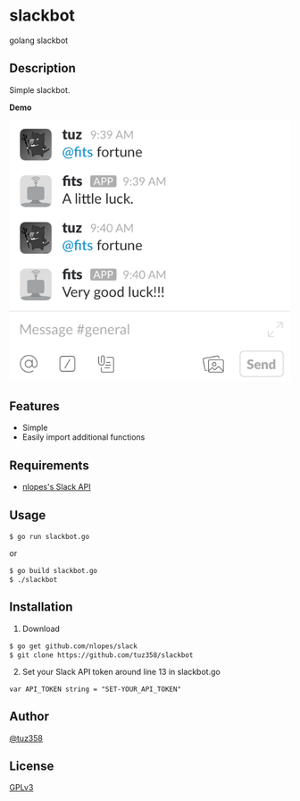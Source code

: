 # slackbot
golang slackbot


## Description
Simple slackbot.

**Demo**

![Demo](http://github.com/tuz358/slackbot/blob/master/slackbot_demo.png)


## Features
- Simple
- Easily import additional functions

## Requirements
- [nlopes's Slack API](https://github.com/nlopes/slack)

## Usage
```
$ go run slackbot.go
```
or
```
$ go build slackbot.go
$ ./slackbot
```

## Installation
1. Download
```
$ go get github.com/nlopes/slack
$ git clone https://github.com/tuz358/slackbot
```
2. Set your Slack API token around line 13 in slackbot.go
```
var API_TOKEN string = "SET-YOUR_API_TOKEN"
```

## Author
[@tuz358](https://github.com/tuz358)

## License
[GPLv3](https://github.com/tuz358/slackbot/blob/master/LICENSE)
